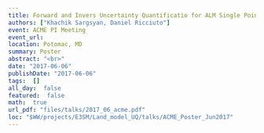 ```yaml
---
title: Forward and Invers Uncertainty Quantificatio for ALM Single Point Model
authors: ["Khachik Sargsyan, Daniel Ricciuto"]
event: ACME PI Meeting
event_url: 
location: Potomac, MD
summary: Poster
abstract: "<br>"
date: "2017-06-06"
publishDate: "2017-06-06"
tags:  []
all_day:  false
featured:  false
math:  true
url_pdf: "files/talks/2017_06_acme.pdf"
loc: "$WW/projects/E3SM/Land_model_UQ/talks/ACME_Poster_Jun2017"
---
```

